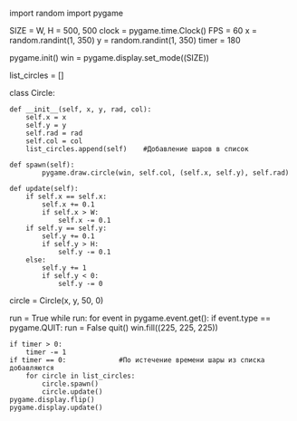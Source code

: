 import random
import pygame

SIZE = W, H = 500, 500
clock = pygame.time.Clock()
FPS = 60
x = random.randint(1, 350)
y = random.randint(1, 350)
timer = 180

pygame.init()
win = pygame.display.set_mode((SIZE))

list_circles = []

class Circle:

    def __init__(self, x, y, rad, col):
        self.x = x
        self.y = y
        self.rad = rad
        self.col = col
        list_circles.append(self)    #Добавление шаров в список

    def spawn(self):
            pygame.draw.circle(win, self.col, (self.x, self.y), self.rad)

    def update(self):
        if self.x == self.x:
            self.x += 0.1
            if self.x > W:
                self.x -= 0.1
        if self.y == self.y:
            self.y += 0.1
            if self.y > H:
                self.y -= 0.1
        else:
            self.y += 1
            if self.y < 0:
                self.y -= 0

circle = Circle(x, y, 50, 0)

run = True
while run:
    for event in pygame.event.get():
        if event.type == pygame.QUIT:
            run = False
            quit()
    win.fill((225, 225, 225))

    if timer > 0:
        timer -= 1
    if timer == 0:             #По истечение времени шары из списка добавляются
        for circle in list_circles:
            circle.spawn()
            circle.update()
    pygame.display.flip()
    pygame.display.update()
